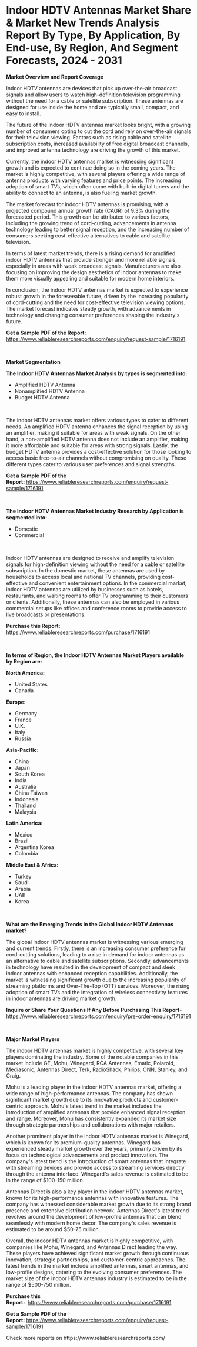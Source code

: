 <p><h1>Indoor HDTV Antennas Market Share & Market New Trends Analysis Report By Type, By Application, By End-use, By Region, And Segment Forecasts, 2024 - 2031</h1></p><p><strong>Market Overview and Report Coverage</strong></p>
<p><p>Indoor HDTV antennas are devices that pick up over-the-air broadcast signals and allow users to watch high-definition television programming without the need for a cable or satellite subscription. These antennas are designed for use inside the home and are typically small, compact, and easy to install.</p><p>The future of the indoor HDTV antennas market looks bright, with a growing number of consumers opting to cut the cord and rely on over-the-air signals for their television viewing. Factors such as rising cable and satellite subscription costs, increased availability of free digital broadcast channels, and improved antenna technology are driving the growth of this market.</p><p>Currently, the indoor HDTV antennas market is witnessing significant growth and is expected to continue doing so in the coming years. The market is highly competitive, with several players offering a wide range of antenna products with varying features and price points. The increasing adoption of smart TVs, which often come with built-in digital tuners and the ability to connect to an antenna, is also fueling market growth.</p><p>The market forecast for indoor HDTV antennas is promising, with a projected compound annual growth rate (CAGR) of 9.3% during the forecasted period. This growth can be attributed to various factors, including the growing trend of cord-cutting, advancements in antenna technology leading to better signal reception, and the increasing number of consumers seeking cost-effective alternatives to cable and satellite television.</p><p>In terms of latest market trends, there is a rising demand for amplified indoor HDTV antennas that provide stronger and more reliable signals, especially in areas with weak broadcast signals. Manufacturers are also focusing on improving the design aesthetics of indoor antennas to make them more visually appealing and suitable for modern home interiors.</p><p>In conclusion, the indoor HDTV antennas market is expected to experience robust growth in the foreseeable future, driven by the increasing popularity of cord-cutting and the need for cost-effective television viewing options. The market forecast indicates steady growth, with advancements in technology and changing consumer preferences shaping the industry's future.</p></p>
<p><strong>Get a Sample PDF of the Report:</strong> <a href="https://www.reliableresearchreports.com/enquiry/request-sample/1716191">https://www.reliableresearchreports.com/enquiry/request-sample/1716191</a></p>
<p>&nbsp;</p>
<p><strong>Market Segmentation</strong></p>
<p><strong>The Indoor HDTV Antennas Market Analysis by types is segmented into:</strong></p>
<p><ul><li>Amplified HDTV Antenna</li><li>Nonamplified HDTV Antenna</li><li>Budget HDTV Antenna</li></ul></p>
<p>&nbsp;</p>
<p><p>The indoor HDTV antennas market offers various types to cater to different needs. An amplified HDTV antenna enhances the signal reception by using an amplifier, making it suitable for areas with weak signals. On the other hand, a non-amplified HDTV antenna does not include an amplifier, making it more affordable and suitable for areas with strong signals. Lastly, the budget HDTV antenna provides a cost-effective solution for those looking to access basic free-to-air channels without compromising on quality. These different types cater to various user preferences and signal strengths.</p></p>
<p><strong>Get a Sample PDF of the Report:</strong>&nbsp;<a href="https://www.reliableresearchreports.com/enquiry/request-sample/1716191">https://www.reliableresearchreports.com/enquiry/request-sample/1716191</a></p>
<p>&nbsp;</p>
<p><strong>The Indoor HDTV Antennas Market Industry Research by Application is segmented into:</strong></p>
<p><ul><li>Domestic</li><li>Commercial</li></ul></p>
<p>&nbsp;</p>
<p><p>Indoor HDTV antennas are designed to receive and amplify television signals for high-definition viewing without the need for a cable or satellite subscription. In the domestic market, these antennas are used by households to access local and national TV channels, providing cost-effective and convenient entertainment options. In the commercial market, indoor HDTV antennas are utilized by businesses such as hotels, restaurants, and waiting rooms to offer TV programming to their customers or clients. Additionally, these antennas can also be employed in various commercial setups like offices and conference rooms to provide access to live broadcasts or presentations.</p></p>
<p><strong>Purchase this Report:</strong>&nbsp; <a href="https://www.reliableresearchreports.com/purchase/1716191">https://www.reliableresearchreports.com/purchase/1716191</a></p>
<p>&nbsp;</p>
<p><strong>In terms of Region, the Indoor HDTV Antennas Market Players available by Region are:</strong></p>
<p>
    <p> <strong> North America: </strong>
        <ul>
            <li>United States</li>
            <li>Canada</li>
        </ul>
        </p> 
    <p> <strong> Europe: </strong>
        <ul>
            <li>Germany</li>
            <li>France</li>
            <li>U.K.</li>
            <li>Italy</li>
            <li>Russia</li>
        </ul>
        </p> 
    <p> <strong> Asia-Pacific: </strong>
        <ul>
            <li>China</li>
            <li>Japan</li>
            <li>South Korea</li>
            <li>India</li>
            <li>Australia</li>
            <li>China Taiwan</li>
            <li>Indonesia</li>
            <li>Thailand</li>
            <li>Malaysia</li>
        </ul>
        </p> 
    <p> <strong> Latin America: </strong>
        <ul>
            <li>Mexico</li>
            <li>Brazil</li>
            <li>Argentina Korea</li>
            <li>Colombia</li>
        </ul>
        </p> 
    <p> <strong> Middle East & Africa: </strong>
        <ul>
            <li>Turkey</li>
            <li>Saudi</li>
            <li>Arabia</li>
            <li>UAE</li>
            <li>Korea</li>
        </ul>
    </p>
    </p>
<p>&nbsp;</p>
<p><strong>What are the Emerging Trends in the Global Indoor HDTV Antennas market?</strong></p>
<p><p>The global indoor HDTV antennas market is witnessing various emerging and current trends. Firstly, there is an increasing consumer preference for cord-cutting solutions, leading to a rise in demand for indoor antennas as an alternative to cable and satellite subscriptions. Secondly, advancements in technology have resulted in the development of compact and sleek indoor antennas with enhanced reception capabilities. Additionally, the market is witnessing significant growth due to the increasing popularity of streaming platforms and Over-The-Top (OTT) services. Moreover, the rising adoption of smart TVs and the integration of wireless connectivity features in indoor antennas are driving market growth.</p></p>
<p><strong>Inquire or Share Your Questions If Any Before Purchasing This Report</strong>- <a href="https://www.reliableresearchreports.com/enquiry/pre-order-enquiry/1716191">https://www.reliableresearchreports.com/enquiry/pre-order-enquiry/1716191</a></p>
<p>&nbsp;</p>
<p><strong>Major Market Players</strong></p>
<p><p>The indoor HDTV antennas market is highly competitive, with several key players dominating the industry. Some of the notable companies in this market include GE, Mohu, Winegard, RCA Antennas, Ematic, Polaroid, Mediasonic, Antennas Direct, Terk, RadioShack, Philips, ONN, Stanley, and Craig.</p><p>Mohu is a leading player in the indoor HDTV antennas market, offering a wide range of high-performance antennas. The company has shown significant market growth due to its innovative products and customer-centric approach. Mohu's latest trend in the market includes the introduction of amplified antennas that provide enhanced signal reception and range. Moreover, Mohu has consistently expanded its market size through strategic partnerships and collaborations with major retailers.</p><p>Another prominent player in the indoor HDTV antennas market is Winegard, which is known for its premium-quality antennas. Winegard has experienced steady market growth over the years, primarily driven by its focus on technological advancements and product innovation. The company's latest trend is the introduction of smart antennas that integrate with streaming devices and provide access to streaming services directly through the antenna interface. Winegard's sales revenue is estimated to be in the range of $100-150 million.</p><p>Antennas Direct is also a key player in the indoor HDTV antennas market, known for its high-performance antennas with innovative features. The company has witnessed considerable market growth due to its strong brand presence and extensive distribution network. Antennas Direct's latest trend revolves around the development of low-profile antennas that can blend seamlessly with modern home decor. The company's sales revenue is estimated to be around $50-75 million.</p><p>Overall, the indoor HDTV antennas market is highly competitive, with companies like Mohu, Winegard, and Antennas Direct leading the way. These players have achieved significant market growth through continuous innovation, strategic partnerships, and customer-centric approaches. The latest trends in the market include amplified antennas, smart antennas, and low-profile designs, catering to the evolving consumer preferences. The market size of the indoor HDTV antennas industry is estimated to be in the range of $500-750 million.</p></p>
<p><strong>Purchase this Report:</strong>&nbsp;&nbsp;<a href="https://www.reliableresearchreports.com/purchase/1716191">https://www.reliableresearchreports.com/purchase/1716191</a></p>
<p></p>
<p><strong>Get a Sample PDF of the Report:</strong>&nbsp;<a href="https://www.reliableresearchreports.com/enquiry/request-sample/1716191">https://www.reliableresearchreports.com/enquiry/request-sample/1716191</a></p>
<p>Check more reports on https://www.reliableresearchreports.com/</p>